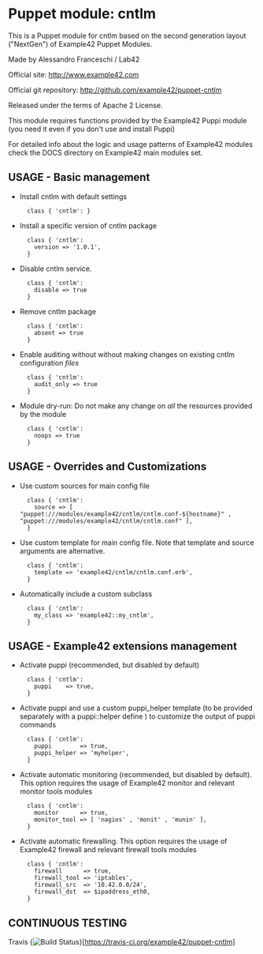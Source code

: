# Puppet module: cntlm

This is a Puppet module for cntlm based on the second generation layout ("NextGen") of Example42 Puppet Modules.

Made by Alessandro Franceschi / Lab42

Official site: http://www.example42.com

Official git repository: http://github.com/example42/puppet-cntlm

Released under the terms of Apache 2 License.

This module requires functions provided by the Example42 Puppi module (you need it even if you don't use and install Puppi)

For detailed info about the logic and usage patterns of Example42 modules check the DOCS directory on Example42 main modules set.


## USAGE - Basic management

* Install cntlm with default settings

        class { 'cntlm': }

* Install a specific version of cntlm package

        class { 'cntlm':
          version => '1.0.1',
        }

* Disable cntlm service.

        class { 'cntlm':
          disable => true
        }

* Remove cntlm package

        class { 'cntlm':
          absent => true
        }

* Enable auditing without without making changes on existing cntlm configuration *files*

        class { 'cntlm':
          audit_only => true
        }

* Module dry-run: Do not make any change on *all* the resources provided by the module

        class { 'cntlm':
          noops => true
        }


## USAGE - Overrides and Customizations
* Use custom sources for main config file 

        class { 'cntlm':
          source => [ "puppet:///modules/example42/cntlm/cntlm.conf-${hostname}" , "puppet:///modules/example42/cntlm/cntlm.conf" ], 
        }


* Use custom template for main config file. Note that template and source arguments are alternative. 

        class { 'cntlm':
          template => 'example42/cntlm/cntlm.conf.erb',
        }

* Automatically include a custom subclass

        class { 'cntlm':
          my_class => 'example42::my_cntlm',
        }


## USAGE - Example42 extensions management 
* Activate puppi (recommended, but disabled by default)

        class { 'cntlm':
          puppi    => true,
        }

* Activate puppi and use a custom puppi_helper template (to be provided separately with a puppi::helper define ) to customize the output of puppi commands 

        class { 'cntlm':
          puppi        => true,
          puppi_helper => 'myhelper', 
        }

* Activate automatic monitoring (recommended, but disabled by default). This option requires the usage of Example42 monitor and relevant monitor tools modules

        class { 'cntlm':
          monitor      => true,
          monitor_tool => [ 'nagios' , 'monit' , 'munin' ],
        }

* Activate automatic firewalling. This option requires the usage of Example42 firewall and relevant firewall tools modules

        class { 'cntlm':       
          firewall      => true,
          firewall_tool => 'iptables',
          firewall_src  => '10.42.0.0/24',
          firewall_dst  => $ipaddress_eth0,
        }


## CONTINUOUS TESTING

Travis {<img src="https://travis-ci.org/example42/puppet-cntlm.png?branch=master" alt="Build Status" />}[https://travis-ci.org/example42/puppet-cntlm]
